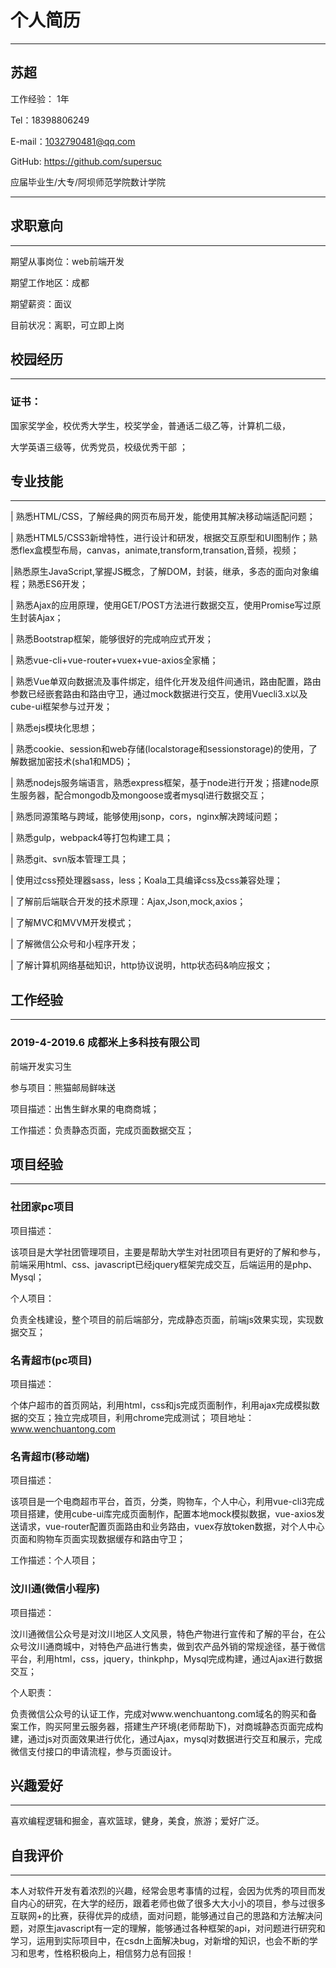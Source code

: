 # 个人简历 #

----------
## 苏超 ##

工作经验： 1年

Tel：18398806249

E-mail：1032790481@qq.com

GitHub: https://github.com/supersuc

应届毕业生/大专/阿坝师范学院数计学院

----------


## 求职意向 ##

----------

期望从事岗位：web前端开发

期望工作地区：成都

期望薪资：面议

目前状况：离职，可立即上岗

## 校园经历 ##

----------

### 证书： ###

国家奖学金，校优秀大学生，校奖学金，普通话二级乙等，计算机二级，

大学英语三级等，优秀党员，校级优秀干部 ；

## 专业技能 ##

----------

| 熟悉HTML/CSS，了解经典的网页布局开发，能使用其解决移动端适配问题；

| 熟悉HTML5/CSS3新增特性，进行设计和研发，根据交互原型和UI图制作；熟悉flex盒模型布局，canvas，animate,transform,transation,音频，视频；

|熟悉原生JavaScript,掌握JS概念，了解DOM，封装，继承，多态的面向对象编程；熟悉ES6开发；

| 熟悉Ajax的应用原理，使用GET/POST方法进行数据交互，使用Promise写过原生封装Ajax；

| 熟悉Bootstrap框架，能够很好的完成响应式开发；

| 熟悉vue-cli+vue-router+vuex+vue-axios全家桶；

| 熟悉Vue单双向数据流及事件绑定，组件化开发及组件间通讯，路由配置，路由参数已经嵌套路由和路由守卫，通过mock数据进行交互，使用Vuecli3.x以及cube-ui框架参与过开发；

| 熟悉ejs模块化思想；

| 熟悉cookie、session和web存储(localstorage和sessionstorage)的使用，了解数据加密技术(sha1和MD5)；

| 熟悉nodejs服务端语言，熟悉express框架，基于node进行开发；搭建node原生服务器，配合mongodb及mongoose或者mysql进行数据交互；

| 熟悉同源策略与跨域，能够使用jsonp，cors，nginx解决跨域问题；

| 熟悉gulp，webpack4等打包构建工具；

| 熟悉git、svn版本管理工具；

| 使用过css预处理器sass，less；Koala工具编译css及css兼容处理；

| 了解前后端联合开发的技术原理：Ajax,Json,mock,axios；

| 了解MVC和MVVM开发模式；

| 了解微信公众号和小程序开发；

| 了解计算机网络基础知识，http协议说明，http状态码&响应报文；

## 工作经验 ##

----------

### 2019-4-2019.6  成都米上多科技有限公司 ###

前端开发实习生

参与项目：熊猫邮局鲜味送

项目描述：出售生鲜水果的电商商城；

工作描述：负责静态页面，完成页面数据交互；

## 项目经验 ##

----------


### 社团家pc项目 ###

项目描述：

该项目是大学社团管理项目，主要是帮助大学生对社团项目有更好的了解和参与，前端采用html、css、javascript已经jquery框架完成交互，后端运用的是php、Mysql；

个人项目：

负责全栈建设，整个项目的前后端部分，完成静态页面，前端js效果实现，实现数据交互；

### 名青超市(pc项目) ###
项目描述：

个体户超市的首页网站，利用html，css和js完成页面制作，利用ajax完成模拟数据的交互；独立完成项目，利用chrome完成测试；
项目地址：www.wenchuantong.com

### 名青超市(移动端) ###
项目描述：

该项目是一个电商超市平台，首页，分类，购物车，个人中心，利用vue-cli3完成项目搭建，使用cube-ui库完成页面制作，配置本地mock模拟数据，vue-axios发送请求，vue-router配置页面路由和业务路由，vuex存放token数据，对个人中心页面和购物车页面实现数据缓存和路由守卫；

工作描述：个人项目；

### 汶川通(微信小程序) ###
项目描述：

汶川通微信公众号是对汶川地区人文风景，特色产物进行宣传和了解的平台，在公众号汶川通商城中，对特色产品进行售卖，做到农产品外销的常规途径，基于微信平台，利用html，css，jquery，thinkphp，Mysql完成构建，通过Ajax进行数据交互；

个人职责：

负责微信公众号的认证工作，完成对www.wenchuantong.com域名的购买和备案工作，购买阿里云服务器，搭建生产环境(老师帮助下)，对商城静态页面完成构建，通过js对页面效果进行优化，通过Ajax，mysql对数据进行交互和展示，完成微信支付接口的申请流程，参与页面设计。

## 兴趣爱好 ##

----------

喜欢编程逻辑和掘金，喜欢篮球，健身，美食，旅游；爱好广泛。

## 自我评价 ##

----------

本人对软件开发有着浓烈的兴趣，经常会思考事情的过程，会因为优秀的项目而发自内心的研究，在大学的经历，跟着老师也做了很多大大小小的项目，参与过很多互联网+的比赛，获得优异的成绩，面对问题，能够通过自己的思路和方法解决问题，对原生javascript有一定的理解，能够通过各种框架的api，对问题进行研究和学习，运用到实际项目中，在csdn上面解决bug，对新增的知识，也会不断的学习和思考，性格积极向上，相信努力总有回报！

